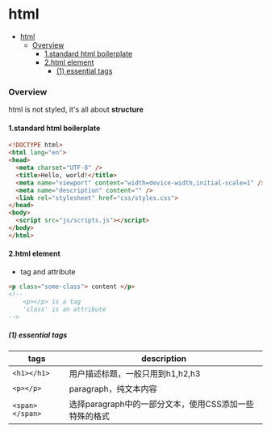# html


<!-- @import "[TOC]" {cmd="toc" depthFrom=1 depthTo=6 orderedList=false} -->

<!-- code_chunk_output -->

- [html](#html)
    - [Overview](#overview)
      - [1.standard html boilerplate](#1standard-html-boilerplate)
      - [2.html element](#2html-element)
        - [(1) essential tags](#1-essential-tags)

<!-- /code_chunk_output -->


### Overview

html is not styled, it's all about **structure**

#### 1.standard html boilerplate

```html
<!DOCTYPE html>
<html lang="en">
<head>
  <meta charset="UTF-8" />
  <title>Hello, world!</title>
  <meta name="viewport" content="width=device-width,initial-scale=1" />
  <meta name="description" content="" />
  <link rel="stylesheet" href="css/styles.css">
</head>
<body>
  <script src="js/scripts.js"></script>
</body>
</html>
```

#### 2.html element
* tag and attribute
```html
<p class="some-class"> content </p>
<!-- 
    <p></p> is a tag
    'class' is an attribute 
-->
```

##### (1) essential tags

|tags|description|
|-|-|
|`<h1></h1>`|用户描述标题，一般只用到h1,h2,h3|
|`<p></p>`|paragraph，纯文本内容|
|`<span></span>`|选择paragraph中的一部分文本，使用CSS添加一些特殊的格式|